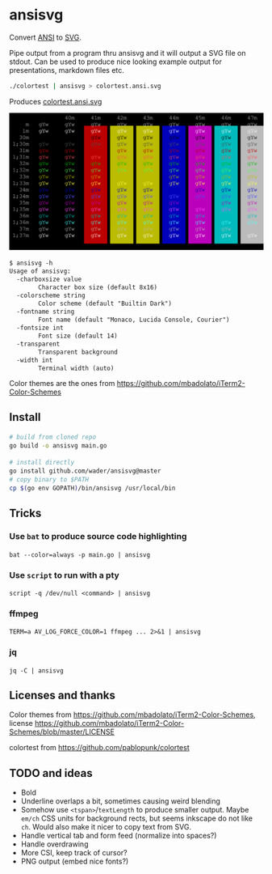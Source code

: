 # ansisvg

Convert [ANSI](https://en.wikipedia.org/wiki/ANSI_escape_code) to [SVG](https://en.wikipedia.org/wiki/Scalable_Vector_Graphics).

Pipe output from a program thru ansisvg and it will output a SVG file on stdout. Can be used to
produce nice looking example output for presentations, markdown files etc.

```sh
./colortest | ansisvg > colortest.ansi.svg
 ```
Produces [colortest.ansi.svg](ansisvg/testdata/colortest.ansi.svg)

![ansisvg output for colortest](ansisvg/testdata/colortest.ansi.svg)

```
$ ansisvg -h
Usage of ansisvg:
  -charboxsize value
    	Character box size (default 8x16)
  -colorscheme string
    	Color scheme (default "Builtin Dark")
  -fontname string
    	Font name (default "Monaco, Lucida Console, Courier")
  -fontsize int
    	Font size (default 14)
  -transparent
    	Transparent background
  -width int
    	Terminal width (auto)
```

Color themes are the ones from https://github.com/mbadolato/iTerm2-Color-Schemes

## Install

```sh
# build from cloned repo
go build -o ansisvg main.go

# install directly
go install github.com/wader/ansisvg@master
# copy binary to $PATH
cp $(go env GOPATH)/bin/ansisvg /usr/local/bin
```

## Tricks

### Use `bat` to produce source code highlighting
`bat --color=always -p main.go | ansisvg`

### Use `script` to run with a pty
`script -q /dev/null <command> | ansisvg`

### ffmpeg
`TERM=a AV_LOG_FORCE_COLOR=1 ffmpeg ... 2>&1 | ansisvg`

### jq
`jq -C | ansisvg`

## Licenses and thanks

Color themes from
https://github.com/mbadolato/iTerm2-Color-Schemes,
license https://github.com/mbadolato/iTerm2-Color-Schemes/blob/master/LICENSE

colortest from https://github.com/pablopunk/colortest

## TODO and ideas
- Bold
- Underline overlaps a bit, sometimes causing weird blending
- Somehow use `<tspan>`/`textLength` to produce smaller output. Maybe `em/ch` CSS units for background rects,
but seems inkscape do not like `ch`. Would also make it nicer to copy text from SVG.
- Handle vertical tab and form feed (normalize into spaces?)
- Handle overdrawing
- More CSI, keep track of cursor?
- PNG output (embed nice fonts?)
